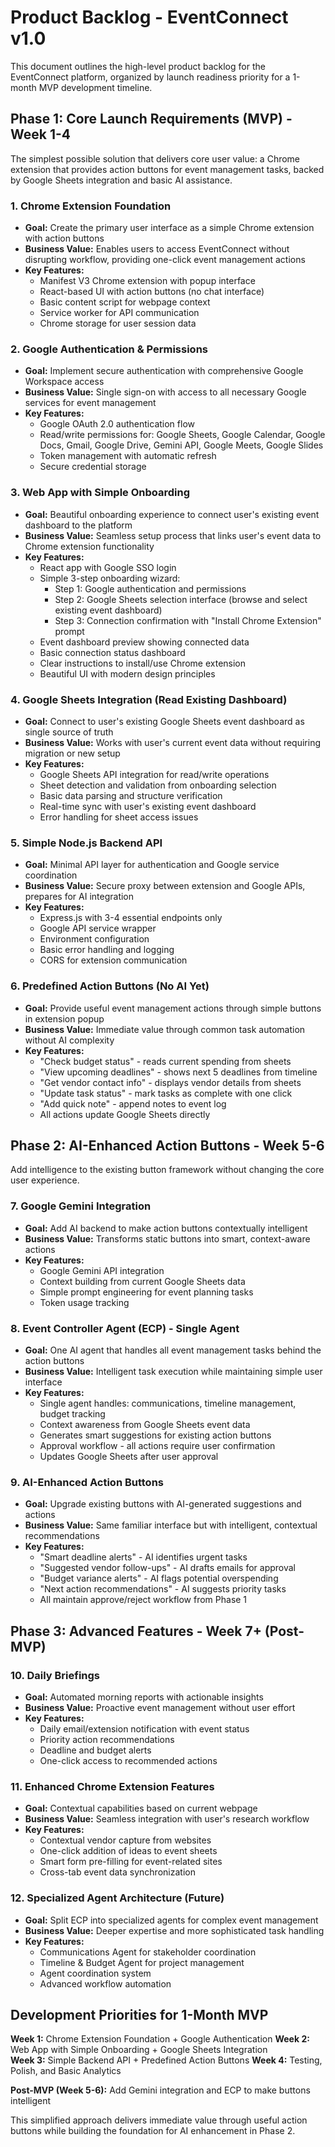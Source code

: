 # Product Backlog - EventConnect v1.0

This document outlines the high-level product backlog for the EventConnect platform, organized by launch readiness priority for a 1-month MVP development timeline.

## Phase 1: Core Launch Requirements (MVP) - Week 1-4

The simplest possible solution that delivers core user value: a Chrome extension that provides action buttons for event management tasks, backed by Google Sheets integration and basic AI assistance.

### 1. Chrome Extension Foundation
* **Goal:** Create the primary user interface as a simple Chrome extension with action buttons
* **Business Value:** Enables users to access EventConnect without disrupting workflow, providing one-click event management actions
* **Key Features:**
    * Manifest V3 Chrome extension with popup interface
    * React-based UI with action buttons (no chat interface)
    * Basic content script for webpage context
    * Service worker for API communication
    * Chrome storage for user session data

### 2. Google Authentication & Permissions
* **Goal:** Implement secure authentication with comprehensive Google Workspace access
* **Business Value:** Single sign-on with access to all necessary Google services for event management
* **Key Features:**
    * Google OAuth 2.0 authentication flow
    * Read/write permissions for: Google Sheets, Google Calendar, Google Docs, Gmail, Google Drive, Gemini API, Google Meets, Google Slides
    * Token management with automatic refresh
    * Secure credential storage

### 3. Web App with Simple Onboarding
* **Goal:** Beautiful onboarding experience to connect user's existing event dashboard to the platform
* **Business Value:** Seamless setup process that links user's event data to Chrome extension functionality
* **Key Features:**
    * React app with Google SSO login
    * Simple 3-step onboarding wizard:
      - Step 1: Google authentication and permissions
      - Step 2: Google Sheets selection interface (browse and select existing event dashboard)
      - Step 3: Connection confirmation with "Install Chrome Extension" prompt
    * Event dashboard preview showing connected data
    * Basic connection status dashboard
    * Clear instructions to install/use Chrome extension
    * Beautiful UI with modern design principles

### 4. Google Sheets Integration (Read Existing Dashboard)
* **Goal:** Connect to user's existing Google Sheets event dashboard as single source of truth
* **Business Value:** Works with user's current event data without requiring migration or new setup
* **Key Features:**
    * Google Sheets API integration for read/write operations
    * Sheet detection and validation from onboarding selection
    * Basic data parsing and structure verification
    * Real-time sync with user's existing event dashboard
    * Error handling for sheet access issues

### 5. Simple Node.js Backend API
* **Goal:** Minimal API layer for authentication and Google service coordination
* **Business Value:** Secure proxy between extension and Google APIs, prepares for AI integration
* **Key Features:**
    * Express.js with 3-4 essential endpoints only
    * Google API service wrapper
    * Environment configuration
    * Basic error handling and logging
    * CORS for extension communication

### 6. Predefined Action Buttons (No AI Yet)
* **Goal:** Provide useful event management actions through simple buttons in extension popup
* **Business Value:** Immediate value through common task automation without AI complexity
* **Key Features:**
    * "Check budget status" - reads current spending from sheets
    * "View upcoming deadlines" - shows next 5 deadlines from timeline
    * "Get vendor contact info" - displays vendor details from sheets
    * "Update task status" - mark tasks as complete with one click
    * "Add quick note" - append notes to event log
    * All actions update Google Sheets directly

## Phase 2: AI-Enhanced Action Buttons - Week 5-6

Add intelligence to the existing button framework without changing the core user experience.

### 7. Google Gemini Integration
* **Goal:** Add AI backend to make action buttons contextually intelligent
* **Business Value:** Transforms static buttons into smart, context-aware actions
* **Key Features:**
    * Google Gemini API integration
    * Context building from current Google Sheets data
    * Simple prompt engineering for event planning tasks
    * Token usage tracking

### 8. Event Controller Agent (ECP) - Single Agent
* **Goal:** One AI agent that handles all event management tasks behind the action buttons
* **Business Value:** Intelligent task execution while maintaining simple user interface
* **Key Features:**
    * Single agent handles: communications, timeline management, budget tracking
    * Context awareness from Google Sheets event data
    * Generates smart suggestions for existing action buttons
    * Approval workflow - all actions require user confirmation
    * Updates Google Sheets after user approval

### 9. AI-Enhanced Action Buttons
* **Goal:** Upgrade existing buttons with AI-generated suggestions and actions
* **Business Value:** Same familiar interface but with intelligent, contextual recommendations
* **Key Features:**
    * "Smart deadline alerts" - AI identifies urgent tasks
    * "Suggested vendor follow-ups" - AI drafts emails for approval
    * "Budget variance alerts" - AI flags potential overspending
    * "Next action recommendations" - AI suggests priority tasks
    * All maintain approve/reject workflow from Phase 1

## Phase 3: Advanced Features - Week 7+ (Post-MVP)

### 10. Daily Briefings
* **Goal:** Automated morning reports with actionable insights
* **Business Value:** Proactive event management without user effort
* **Key Features:**
    * Daily email/extension notification with event status
    * Priority action recommendations
    * Deadline and budget alerts
    * One-click access to recommended actions

### 11. Enhanced Chrome Extension Features
* **Goal:** Contextual capabilities based on current webpage
* **Business Value:** Seamless integration with user's research workflow
* **Key Features:**
    * Contextual vendor capture from websites
    * One-click addition of ideas to event sheets
    * Smart form pre-filling for event-related sites
    * Cross-tab event data synchronization

### 12. Specialized Agent Architecture (Future)
* **Goal:** Split ECP into specialized agents for complex event management
* **Business Value:** Deeper expertise and more sophisticated task handling
* **Key Features:**
    * Communications Agent for stakeholder coordination
    * Timeline & Budget Agent for project management
    * Agent coordination system
    * Advanced workflow automation

## Development Priorities for 1-Month MVP

**Week 1:** Chrome Extension Foundation + Google Authentication
**Week 2:** Web App with Simple Onboarding + Google Sheets Integration  
**Week 3:** Simple Backend API + Predefined Action Buttons
**Week 4:** Testing, Polish, and Basic Analytics

**Post-MVP (Week 5-6):** Add Gemini integration and ECP to make buttons intelligent

This simplified approach delivers immediate value through useful action buttons while building the foundation for AI enhancement in Phase 2.